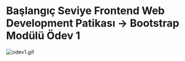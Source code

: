# Başlangıç Seviye Frontend Web Development Patikası -> Bootstrap Modülü Ödev 1

![odev1.gif](odev1.gif)